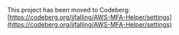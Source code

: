 
This project has been moved to Codeberg:[https://codeberg.org/jjfalling/AWS-MFA-Helper/settings](https://codeberg.org/jjfalling/AWS-MFA-Helper/settings)
